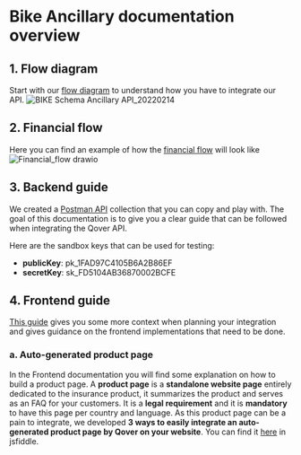 # Bike Ancillary documentation overview

## 1. Flow diagram
Start with our [flow diagram](https://drive.google.com/file/d/1tiLWoqP_GxfrIRk0ueaLKTCn-qOGUBZm/view?usp=sharing) to understand how you have to integrate our API.
![BIKE Schema Ancillary API_20220214](https://user-images.githubusercontent.com/99665011/154225608-74b5c6e2-c993-4778-a665-59b853ea1bfa.png)

## 2. Financial flow
Here you can find an example of how the [financial flow](https://drive.google.com/file/d/18heqN0fItB3aWGxlLOC0XzuPPWQjN2SU/view?usp=sharing) will look like
![Financial_flow drawio](https://user-images.githubusercontent.com/99665011/154225476-c84e7beb-9217-43be-9e2b-a8e27a175459.png)

## 3. Backend guide
We created a [Postman API](https://documenter.getpostman.com/view/3410894/UVRBmkmm) collection that you can copy and play with. The goal of this documentation is to give you a clear guide that can be followed when integrating the Qover API. 

Here are the sandbox keys that can be used for testing:
* **publicKey**: pk_1FAD97C4105B6A2B86EF
* **secretKey**: sk_FD5104AB36870002BCFE 

## 4. Frontend guide
[This guide](https://drive.google.com/file/d/18B_3NknhP_Z00uEzdHlv5f4V-HVwzry3/view?usp=sharing) gives you some more context when planning your integration and gives guidance on the frontend implementations that need to be done. 

### a. Auto-generated product page ###
In the Frontend documentation you will find some explanation on how to build a product page. A **product page** is a **standalone website page** entirely dedicated to the insurance product, it summarizes the product and serves as an FAQ for your customers. It is a **legal requirement** and it is **mandatory** to have this page per country and language. As this product page can be a pain to integrate, we developed **3 ways to easily integrate an auto-generated product page by Qover on your website**. You can find it [here](https://jsfiddle.net/harryqover/bx5go9fq/latest) in jsfiddle.

